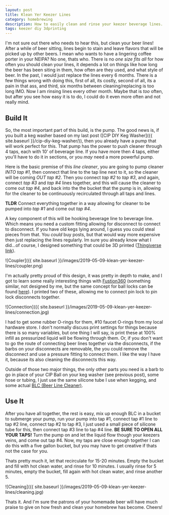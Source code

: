 ```yaml
---
layout: post
title: Klean Yer Keezer Lines
category: homebrewing
description: How to easily clean and rinse your keezer beverage lines.
tags: keezer diy 3dprinting
---
```


I'm not sure out there who needs to hear this, but clean your beer lines!  After a while of beer sitting, lines begin to stain and leave flavors that will be picked up by other beers.  I mean who wants to have a lingering coffee porter in your NEIPA?  No one, thats who.  There is no _one size fits all_ for how often you should clean your lines, it depends a lot on things like how long the beer has been siting in them, how often are they used, and what style of beer.  In the past, I would just replace the lines every 6 months.  There is a few things wrong with doing this, first of all, its costly, second of all, its a pain in that ass, and third, six months between cleaning/replacing is too long IMO.  Now I am rinsing lines every other month.  Maybe that is _too_ often, but after you see how easy it is to do, I could do it even more often and not really mind.

## Build It
So, the most important part of this build, is the pump.  The good news is, if you built a keg washer based on my last post ([CIP DIY Keg Washer]({{ site.baseurl }}/cip-diy-keg-washer/)), then you already have a pump that will work perfect for this.  That pump has the power to push cleaner through 4 taps, each with 10' of beverage line.  If you have more then 4 taps, either you'll have to do it in sections, or you _may_ need a more powerful pump.

Here is the basic premise of this _line cleaner_, you are going to pump cleaner *INTO* _tap #1_, then connect that line to the tap line next to it, so the cleaner will be coming *OUT* _tap #2_.  Then you connect _tap #2_ to _tap #3_, and again, connect _tap #3_ and _tap #4_ lines together, and this will cause the cleaner to come out _tap #4_, and back into the the bucket that the pump is in, allowing for the cleaner to be continuously recirculated through all taps and lines.

**TLDR** Connect everything together in a way allowing for cleaner to be pumped into _tap #1_ and come out _tap #4_.

A key component of this will be hooking beverage line to beverage line.  Which means you need a custom fitting allowing for disconnect to connect to disconnect.  If you have old kegs lying around, I guess you could steal pieces from that.  You _could_ buy posts, but that would way more expensive then just replacing the lines regularly.  Im sure you already know what I did...of course, I designed something that could be 3D printed ([Thingiverse link](https://www.thingiverse.com/thing:3517302)).  

![Coupler]({{ site.baseurl }}/images/2019-05-09-klean-yer-keezer-lines/coupler.png)

I'm actually pretty proud of this design, it was pretty in depth to make, and I got to learn some really interesting things with [Fustion360](https://www.autodesk.com/products/fusion-360/overview#banner) (something similar, not designed by me, but the same concept for ball locks can be found [here](https://www.thingiverse.com/thing:2684969)).  I printed two of these, allowing me to connect pin lock to pin lock disconnects together.  

![Connection]({{ site.baseurl }}/images/2019-05-09-klean-yer-keezer-lines/connection.jpg)  

I had to get some rubber O-rings for them, #10 faucet O-rings from my local hardware store.  I don't normally discuss print settings for things because there is so many variables, but one thing I will say, is print these at 100% infill as pressurized liquid will be flowing through them.  Or, if you don't want to go the route of connecting beer lines together via the disconnects, if the barbs on your disconnects are removable, the you could remove the disconnect and use a pressure fitting to connect them.  I like the way I have it, because its also cleaning the disconnects this way.

Outside of those two major things, the only other parts you need is a barb to go in place of your CIP Ball on your keg washer (see previous post), some hose or tubing, I just use the same silicone tube I use when kegging, and some actual [BLC (Beer Line Cleaner)](https://www.amazon.com/BLC-Beverage-System-Cleaner-32/dp/B074D9DV5P/ref=as_li_ss_tl?keywords=BLC&qid=1557427040&s=gateway&sr=8-8&linkCode=ll1&tag=angrymrtom-20&linkId=58d1d4dbeb3cff87ea25734dea8043ca&language=en_US).

## Use It
After you have all together, the rest is easy, mix up enough BLC in a bucket to submerge your pump, run your pump into tap #1, connect tap #1 line to tap #2 line, connect tap #2 to tap #3, I just used a small piece of silicone tube for this, then connect tap #3 line to tap #4 line.  **BE SURE TO OPEN ALL YOUR TAPS!**  Turn the pump on and let the liquid flow though your keezers veins, and come out tap #4.  Now, my taps are close enough together I can do this with a five gallon bucket, but you may have to get creative if thats not the case for you.

Thats pretty much it, let that recirculate for 15-20 minutes.  Empty the bucket and fill with hot clean water, and rinse for 10 minutes.  I usually rinse for 5 minutes, empty the bucket, fill again with hot clean water, and rinse another 5.

![Cleaning]({{ site.baseurl }}/images/2019-05-09-klean-yer-keezer-lines/cleaning.jpg)

Thats it.  And I'm sure the patrons of your homemade beer will have much praise to give on how fresh and clean your homebrew has become.  Cheers!
